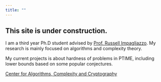 ```yaml
---
title: ""
---
```


## This site is under construction.

I am a third year Ph.D student advised by <a href="http://cseweb.ucsd.edu/~russell/">Prof. Russell Impagliazzo</a>. My research is mainly focused on algorithms and complexity theory.

My current projects is about hardness of problems in PTIME, including lower bounds based on some popular conjectures.

<a href="http://cacc.ucsd.edu/home.html">Center for Algorithms, Complexity and Cryptography</a><br>
